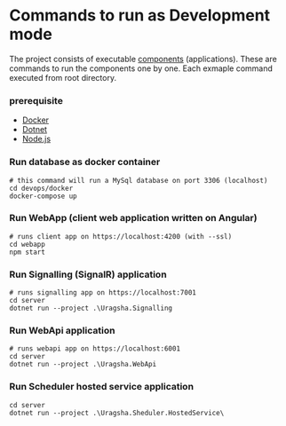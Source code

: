 
# Commands to run as Development mode

The project consists of executable [components](Components.md) (applications). These are commands to run the components one by one. Each exmaple command executed from root directory.

### prerequisite
- [Docker](https://www.docker.com/products/docker-desktop)
- [Dotnet](https://dotnet.microsoft.com/download)
- [Node.js](https://nodejs.org/en/download/)

### Run database as docker container
```PS
# this command will run a MySql database on port 3306 (localhost)
cd devops/docker
docker-compose up
```

### Run WebApp (client web application written on Angular)
```PS
# runs client app on https://localhost:4200 (with --ssl)
cd webapp
npm start
```

### Run Signalling (SignalR) application
```PS
# runs signalling app on https://localhost:7001
cd server
dotnet run --project .\Uragsha.Signalling
```

### Run WebApi application
```PS
# runs webapi app on https://localhost:6001
cd server
dotnet run --project .\Uragsha.WebApi
```

### Run Scheduler hosted service application
```PS
cd server
dotnet run --project .\Uragsha.Sheduler.HostedService\
```
